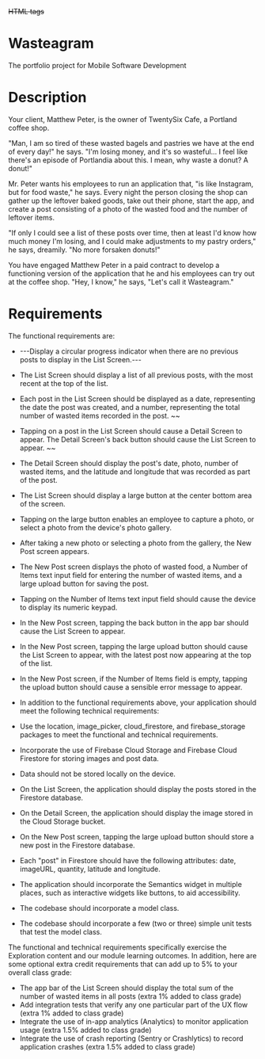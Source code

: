 <s>HTML tags</s>
# Wasteagram

The portfolio project for Mobile Software Development

# Description
Your client, Matthew Peter, is the owner of TwentySix Cafe, a Portland coffee shop.

"Man, I am so tired of these wasted bagels and pastries we have at the end of every day!" he says. "I'm losing money, and it's so wasteful... I feel like there's an episode of Portlandia about this. I mean, why waste a donut? A donut!"

Mr. Peter wants his employees to run an application that, "is like Instagram, but for food waste," he says. Every night the person closing the shop can gather up the leftover baked goods, take out their phone, start the app, and create a post consisting of a photo of the wasted food and the number of leftover items.

"If only I could see a list of these posts over time, then at least I'd know how much money I'm losing, and I could make adjustments to my pastry orders," he says, dreamily. "No more forsaken donuts!"

You have engaged Matthew Peter in a paid contract to develop a functioning version of the application that he and his employees can try out at the coffee shop. "Hey, I know," he says, "Let's call it Wasteagram."

# Requirements
The functional requirements are:

* ---Display a circular progress indicator when there are no previous posts to display in the List Screen.---
* The List Screen should display a list of all previous posts, with the most recent at the top of the list.
* Each post in the List Screen should be displayed as a date, representing the date the post was created, and a number, representing the total number of wasted items recorded in the post. ~~
* Tapping on a post in the List Screen should cause a Detail Screen to appear. The Detail Screen's back button should cause the List Screen to appear. ~~
* The Detail Screen should display the post's date, photo, number of wasted items, and the latitude and longitude that was recorded as part of the post.
* The List Screen should display a large button at the center bottom area of the screen.
* Tapping on the large button enables an employee to capture a photo, or select a photo from the device's photo gallery.
* After taking a new photo or selecting a photo from the gallery, the New Post screen appears.
* The New Post screen displays the photo of wasted food, a Number of Items text input field for entering the number of wasted items, and a large upload button for saving the post.
* Tapping on the Number of Items text input field should cause the device to display its numeric keypad.
* In the New Post screen, tapping the back button in the app bar should cause the List Screen to appear.
* In the New Post screen, tapping the large upload button should cause the List Screen to appear, with the latest post now appearing at the top of the list.
* In the New Post screen, if the Number of Items field is empty, tapping the upload button should cause a sensible error message to appear.
* In addition to the functional requirements above, your application should meet the following technical requirements:

* Use the location, image_picker, cloud_firestore, and firebase_storage packages to meet the functional and technical requirements.
* Incorporate the use of Firebase Cloud Storage and Firebase Cloud Firestore for storing images and post data.
* Data should not be stored locally on the device.
* On the List Screen, the application should display the posts stored in the Firestore database.
* On the Detail Screen, the application should display the image stored in the Cloud Storage bucket.
* On the New Post screen, tapping the large upload button should store a new post in the Firestore database.
* Each "post" in Firestore should have the following attributes: date, imageURL, quantity, latitude and longitude.
* The application should incorporate the Semantics widget in multiple places, such as interactive widgets like buttons, to aid accessibility.
* The codebase should incorporate a model class.
* The codebase should incorporate a few (two or three) simple unit tests that test the model class.

The functional and technical requirements specifically exercise the Exploration content and our module learning outcomes. In addition, here are some optional extra credit requirements that can add up to 5% to your overall class grade:

* The app bar of the List Screen should display the total sum of the number of wasted items in all posts (extra 1% added to class grade)
* Add integration tests that verify any one particular part of the UX flow (extra 1% added to class grade)
* Integrate the use of in-app analytics (Analytics) to monitor application usage (extra 1.5% added to class grade)
* Integrate the use of crash reporting (Sentry or Crashlytics) to record application crashes (extra 1.5% added to class grade)
